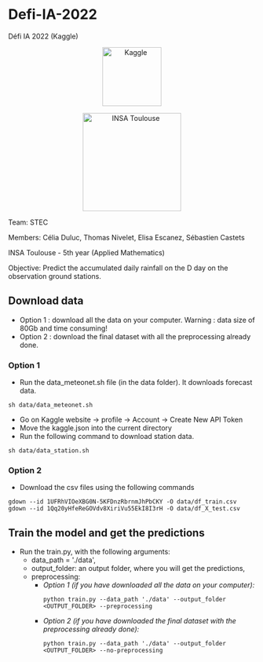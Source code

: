 # Defi-IA-2022
Défi IA 2022 (Kaggle)

<a href="https://www.kaggle.com/c/defi-ia-2022" title = "Defi-IA 2022">
<p align="center">
  <img src="https://upload.wikimedia.org/wikipedia/commons/7/7c/Kaggle_logo.png" width="120" alt="Kaggle">
</p>
</a>

<a href="http://www.insa-toulouse.fr/" title = "INSA Toulouse">
<p align="center">
  <img src="https://jpo.insa-toulouse.fr/wp-content/uploads/2020/11/Logo_INSAToulouse-quadri.png" width="200" alt="INSA Toulouse">
</p>
</a>

Team: STEC

Members: Célia Duluc, Thomas Nivelet, Elisa Escanez, Sébastien Castets

INSA Toulouse - 5th year (Applied Mathematics)

Objective: Predict the accumulated daily rainfall on the D day on the observation ground stations.


## Download data

- Option 1 : download all the data on your computer. Warning : data size of 80Gb and time consuming!
- Option 2 : download the final dataset with all the preprocessing already done. 

### Option 1
- Run the data_meteonet.sh file (in the data folder). It downloads forecast data.

```
sh data/data_meteonet.sh
```
- Go on Kaggle website -> profile -> Account -> Create New API Token
- Move the kaggle.json into the current directory
- Run the following command to download station data.

```
sh data/data_station.sh
```
### Option 2

- Download the csv files using the following commands
```
gdown --id 1UFRhVIOeXBG0N-5KFDnzRbrnmJhPbCKY -O data/df_train.csv 
gdown --id 1Qq20yHfeReGOVdv8XiriVu55EkI8I3rH -O data/df_X_test.csv
```

## Train the model and get the predictions

- Run the train.py, with the following arguments: 
  - data_path = './data', 
  - output_folder: an output folder, where you will get the predictions,
  - preprocessing:
    - *Option 1 (if you have downloaded all the data on your computer):*
      ```
      python train.py --data_path './data' --output_folder <OUTPUT_FOLDER> --preprocessing
      ```
    - *Option 2 (if you have downloaded the final dataset with the preprocessing already done):* 
      ```
      python train.py --data_path './data' --output_folder <OUTPUT_FOLDER> --no-preprocessing
      ```

